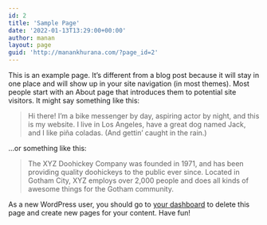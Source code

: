```yaml
---
id: 2
title: 'Sample Page'
date: '2022-01-13T13:29:00+00:00'
author: manan
layout: page
guid: 'http://manankhurana.com/?page_id=2'
---
```


This is an example page. It’s different from a blog post because it will stay in one place and will show up in your site navigation (in most themes). Most people start with an About page that introduces them to potential site visitors. It might say something like this:

> Hi there! I’m a bike messenger by day, aspiring actor by night, and this is my website. I live in Los Angeles, have a great dog named Jack, and I like piña coladas. (And gettin’ caught in the rain.)

…or something like this:

> The XYZ Doohickey Company was founded in 1971, and has been providing quality doohickeys to the public ever since. Located in Gotham City, XYZ employs over 2,000 people and does all kinds of awesome things for the Gotham community.

As a new WordPress user, you should go to [your dashboard](http://manankhurana.com/wp-admin/) to delete this page and create new pages for your content. Have fun!